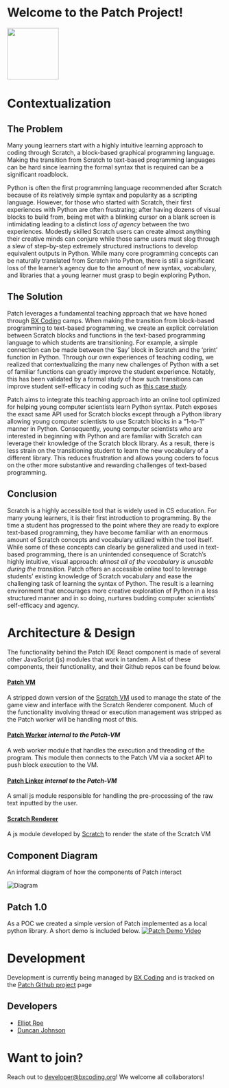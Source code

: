 # Welcome to the Patch Project!

<img src="https://bxcoding.org/wp-content/uploads/2023/02/PyatchLogo.png" width="120">

# Contextualization

## The Problem

Many young learners start with a highly intuitive learning approach to coding through Scratch, a block-based graphical programming language.  Making the transition from Scratch to text-based programming languages can be hard since learning the formal syntax that is required can be a significant roadblock.

Python is often the first programming language recommended after Scratch because of its relatively simple syntax and popularity as a scripting language. However, for those who started with Scratch, their first experiences with Python are often frustrating; after having dozens of visual blocks to build from, being met with a blinking cursor on a blank screen is intimidating leading to a distinct *loss of agency* between the two experiences. Modestly skilled Scratch users can create almost anything their creative minds can conjure while those same users must slog through a slew of step-by-step extremely structured instructions to develop equivalent outputs in Python. While many core programming concepts can be naturally translated from Scratch into Python, there is still a significant loss of the learner’s agency due to the amount of new syntax, vocabulary, and libraries that a young learner must grasp to begin exploring Python.
 

## The Solution

Patch leverages a fundamental teaching approach that we have honed through [BX Coding](https://bxcoding.com) camps. When making the transition from block-based programming to text-based programming, we create an explicit correlation between Scratch blocks and functions in the text-based programming language to which students are transitioning. For example, a simple connection can be made between the ‘Say’ block in Scratch and the ‘print’ function in Python. Through our own experiences of teaching coding, we realized that contextualizing the many new challenges of Python with a set of familiar functions can greatly improve the student experience. Notably, this has been validated by a formal study of how such transitions can improve student self-efficacy in coding such as [this case study](https://doi.org/10.1080/26939169.2022.2090467). 

Patch aims to integrate this teaching approach into an online tool optimized for helping young computer scientists learn Python syntax. Patch exposes the exact same API used for Scratch blocks except through a Python library allowing young computer scientists to use Scratch blocks in a “1-to-1” manner  in Python. Consequently, young computer scientists who are interested in beginning with Python and are familiar with Scratch can leverage their knowledge of the Scratch block library. As a result, there is less strain on the transitioning student to learn the new vocabulary of a different library. This reduces frustration and allows young coders to focus on the other more substantive and rewarding challenges of text-based programming.


## Conclusion

Scratch is a highly accessible tool that is widely used in CS education. For many young learners, it is their first introduction to programming. By the time a student has progressed to the point where they are ready to explore text-based programming, they have become familiar with an enormous amount of Scratch concepts and vocabulary utilized within the tool itself. While some of these concepts can clearly be generalized and used in text-based programming, there is an unintended consequence of Scratch’s highly intuitive, visual approach: *almost all of the vocabulary is unusable during the transition.* Patch offers an accessible online tool to leverage students’ existing knowledge of Scratch vocabulary and ease the challenging task of learning the syntax of Python. The result is a learning environment that encourages more creative exploration of Python in a less structured manner and in so doing, nurtures budding computer scientists’ self-efficacy and agency.

# Architecture & Design

The functionality behind the Patch IDE React component is made of several other JavaScript (js) modules that work in tandem. A list of these components, their functionality, and their Github repos can be found below.

#### [Patch VM](https://github.com/BX-Coding/pyatch-vm)

A stripped down version of the [Scratch VM](https://github.com/LLK/scratch-vm) used to manage the state of the game view and interface with the Scratch Renderer component. Much of the functionality involving thread or execution management was stripped as the Patch worker will be handling most of this.

#### [Patch Worker](https://github.com/BX-Coding/pyatch-worker) *internal to the Patch-VM*

A web worker module that handles the execution and threading of the program. This module then connects to the Patch VM via a socket API to push block execution to the VM.

#### [Patch Linker](https://github.com/BX-Coding/pyatch-linker) *internal to the Patch-VM*

A small js module responsible for handling the pre-processing of the raw text inputted by the user.

#### [Scratch Renderer](https://github.com/LLK/scratch-render)

A js module developed by [Scratch](https://github.com/LLK) to render the state of the Scratch VM

## Component Diagram

An informal diagram of how the components of Patch interact

![Diagram](https://bxcoding.org/wp-content/uploads/2023/02/Pyatch-2.0-Component-Diagram-2.jpg)

## Patch 1.0

As a POC we created a simple version of Patch implemented as a local python library. A short demo is included below.
[![Patch Demo Video](http://img.youtube.com/vi/imWmAzWxp38/0.jpg)](http://www.youtube.com/watch?v=imWmAzWxp38 "Patch Quick Demo 1.0")

# Development

Development is currently being managed by [BX Coding](https://bxcoding.org) and is tracked on the [Patch Github project](https://github.com/orgs/BX-Coding/projects/1/views/1) page

## Developers

- [Elliot Roe](https://github.com/ElliotRoe)
- [Duncan Johnson](https://github.com/DuncanAJohnson)

# Want to join?

Reach out to developer@bxcoding.org! We welcome all collaborators!
